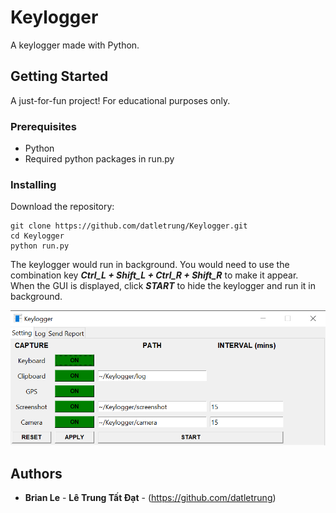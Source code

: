 # Keylogger
 A keylogger made with Python.   

## Getting Started

A just-for-fun project! For educational purposes only.  

### Prerequisites

-   Python  
-   Required python packages in run.py  

### Installing


Download the repository:  

```
git clone https://github.com/datletrung/Keylogger.git  
cd Keylogger  
python run.py
```

The keylogger would run in background. You would need to use the combination key **_Ctrl_L + Shift_L + Ctrl_R + Shift_R_** to make it appear.  
When the GUI is displayed, click **_START_** to hide the keylogger and run it in background.  

![Demo](demo.png)

## Authors  

* **Brian Le** - **Lê Trung Tất Đạt** - (https://github.com/datletrung)  
